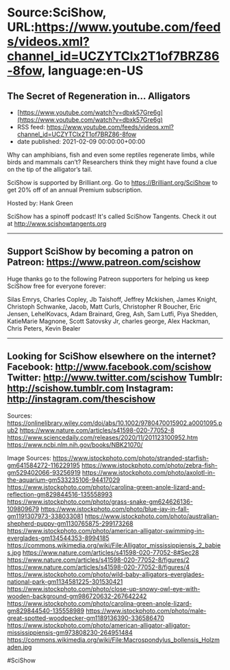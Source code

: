 # Source:SciShow, URL:https://www.youtube.com/feeds/videos.xml?channel_id=UCZYTClx2T1of7BRZ86-8fow, language:en-US

## The Secret of Regeneration in... Alligators
 - [https://www.youtube.com/watch?v=dbxk57Gre6g](https://www.youtube.com/watch?v=dbxk57Gre6g)
 - RSS feed: https://www.youtube.com/feeds/videos.xml?channel_id=UCZYTClx2T1of7BRZ86-8fow
 - date published: 2021-02-09 00:00:00+00:00

Why can amphibians, fish and even some reptiles regenerate limbs, while birds and mammals can’t? Researchers think they might have found a clue on the tip of the alligator’s tail.

SciShow is supported by Brilliant.org. Go to https://Brilliant.org/SciShow to get 20% off of an annual Premium subscription. 

Hosted by: Hank Green

SciShow has a spinoff podcast! It's called SciShow Tangents. Check it out at http://www.scishowtangents.org

----------
Support SciShow by becoming a patron on Patreon: https://www.patreon.com/scishow
----------
Huge thanks go to the following Patreon supporters for helping us keep SciShow free for everyone forever:

Silas Emrys, Charles Copley, Jb Taishoff, Jeffrey Mckishen, James Knight, Christoph Schwanke, Jacob, Matt Curls, Christopher R Boucher, Eric Jensen, LehelKovacs, Adam Brainard, Greg, Ash, Sam Lutfi, Piya Shedden, KatieMarie Magnone, Scott Satovsky Jr, charles george, Alex Hackman, Chris Peters, Kevin Bealer

----------
Looking for SciShow elsewhere on the internet?
Facebook: http://www.facebook.com/scishow
Twitter: http://www.twitter.com/scishow
Tumblr: http://scishow.tumblr.com
Instagram: http://instagram.com/thescishow
----------
Sources:
https://onlinelibrary.wiley.com/doi/abs/10.1002/9780470015902.a0001095.pub2
https://www.nature.com/articles/s41598-020-77052-8
https://www.sciencedaily.com/releases/2020/11/201123100952.htm 
https://www.ncbi.nlm.nih.gov/books/NBK21070/ 

Image Sources:
https://www.istockphoto.com/photo/stranded-starfish-gm641584272-116229195
https://www.istockphoto.com/photo/zebra-fish-gm529402066-93256919
https://www.istockphoto.com/photo/axolotl-in-the-aquarium-gm533235106-94417029
https://www.istockphoto.com/photo/carolina-green-anole-lizard-and-reflection-gm829844516-135558993
https://www.istockphoto.com/photo/grass-snake-gm624626136-109809679
https://www.istockphoto.com/photo/blue-jay-in-fall-gm1191307973-338033081
https://www.istockphoto.com/photo/australian-shepherd-puppy-gm1130765875-299173268
https://www.istockphoto.com/photo/american-alligator-swimming-in-everglades-gm134544353-8994185
https://commons.wikimedia.org/wiki/File:Alligator_mississippiensis_2_babies.jpg
https://www.nature.com/articles/s41598-020-77052-8#Sec28
https://www.nature.com/articles/s41598-020-77052-8/figures/2
https://www.nature.com/articles/s41598-020-77052-8/figures/4
https://www.istockphoto.com/photo/wild-baby-alligators-everglades-national-park-gm1134581225-301530421
https://www.istockphoto.com/photo/close-up-snowy-owl-eye-with-wooden-background-gm986720632-267642242
https://www.istockphoto.com/photo/carolina-green-anole-lizard-gm829844540-135558989
https://www.istockphoto.com/photo/male-great-spotted-woodpecker-gm1189136390-336586470
https://www.istockphoto.com/photo/american-alligator-alligator-mississippiensis-gm973808230-264951484
https://commons.wikimedia.org/wiki/File:Macrospondylus_bollensis_Holzmaden.jpg

#SciShow

